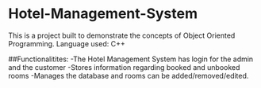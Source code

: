 # Hotel-Management-System

This is a project built to demonstrate the concepts of Object Oriented Programming. Language used: C++

##Functionalitites:
-The Hotel Management System has login for the admin and the customer
-Stores information regarding booked and unbooked rooms
-Manages the database and rooms can be added/removed/edited.
